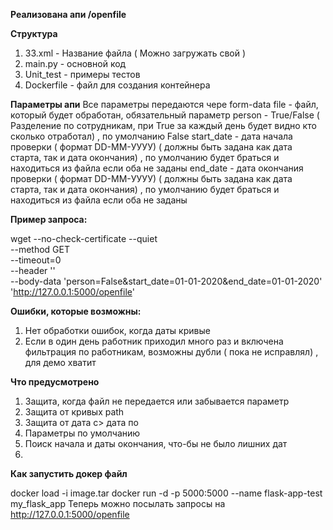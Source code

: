 **Реализована апи /openfile**

**Структура**
1. 33.xml - Название файла ( Можно загружать свой )
2. main.py - основной код 
3. Unit_test - примеры тестов
4. Dockerfile - файл для создания контейнера

**Параметры апи**
Все параметры передаются чере form-data
file - файл, который будет обработан, обязательный параметр
person - True/False ( Разделение по сотрудникам, при True за каждый день будет видно кто сколько отработал) , по умолчанию False
start_date - дата начала проверки ( формат DD-MM-УУУУ) ( должны быть задана как дата старта, так и дата окончания) , по умолчанию будет браться и находиться из файла если оба не заданы
end_date - дата окончания проверки ( формат DD-MM-УУУУ) ( должны быть задана как дата старта, так и дата окончания) , по умолчанию будет браться и находиться из файла если оба не заданы


**Пример запроса:**

wget --no-check-certificate --quiet \
  --method GET \
  --timeout=0 \
  --header '' \
  --body-data 'person=False&start_date=01-01-2020&end_date=01-01-2020' \
   'http://127.0.0.1:5000/openfile'
   
**Ошибки, которые возможны:**
  1. Нет обработки ошибок, когда даты кривые
  2. Если в один день работник приходил много раз и включена фильтрация по работникам, возможны дубли ( пока не исправлял) , для демо хватит
  
**Что предусмотрено**
  1. Защита, когда файл не передается или забывается параметр
  2. Защита от кривых path
  3. Защита от дата с> дата по 
  4. Параметры по умолчанию 
  5. Поиск начала и даты окончания, что-бы не было лишних дат
  6. 
  
**Как запустить докер файл**

docker load -i image.tar
docker run -d -p 5000:5000 --name flask-app-test  my_flask_app
Теперь можно посылать запросы на http://127.0.0.1:5000/openfile
